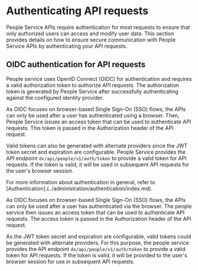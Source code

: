 # Authenticating API requests

People Service APIs require authentication for most requests to ensure that only authorized users can access and modify user data. This section provides details on how to ensure secure communication with People Service APIs by authenticating your API requests.

## OIDC authentication for API requests

People service uses OpenID Connect (OIDC) for authentication and requires a valid authorization token to authorize API requests. The authorization token is generated by People Service after successfully authenticating against the configured identity provider.

As OIDC focuses on browser-based Single Sign-On (SSO) flows, the APIs can only be used after a user has authenticated using a browser. Then, People Service issues an access token that can be used to authenticate API requests. This token is passed in the Authorization header of the API request.

Valid tokens can also be generated with alternate providers since the JWT token secret and expiration are configurable. People Service provides the API endpoint `dx/api/people/v1/auth/token` to provide a valid token for API requests. If the token is valid, it will be used in subsequent API requests for the user's browser session.

For more information about authentication in general, refer to [Authentication].(../administration/authentication/index.md). 

As OIDC focuses on browser-based Single Sign-On (SSO) flows, the APIs can only be used after a user has authenticated via the browser. The people service then issues an access token that can be used to authenticate API requests. The access token is passed in the Authorization header of the API request.

As the JWT token secret and expiration are configurable, valid tokens could be generated with alternate providers. For this purpose, the people service provides the API endpoint `dx/api/people/v1/auth/token` to provide a valid token for API requests. If the token is valid, it will be provided to the user's browser session for use in subsequent API requests.
